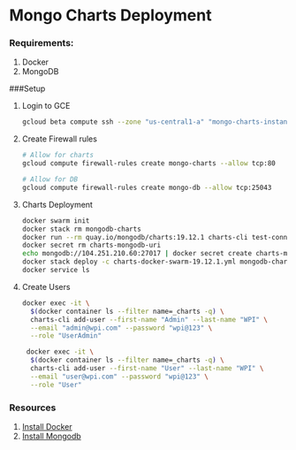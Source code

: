 # Mongo Charts Deployment

### Requirements:
1. Docker
2. MongoDB



###Setup

1. Login to GCE
    ```bash
    gcloud beta compute ssh --zone "us-central1-a" "mongo-charts-instance" --project "breakout-rl-255903"
    ```

2. Create Firewall rules
    ```bash
    # Allow for charts
    gcloud compute firewall-rules create mongo-charts --allow tcp:80
    
    # Allow for DB
    gcloud compute firewall-rules create mongo-db --allow tcp:25043
    ```

3. Charts Deployment
    ```bash
    docker swarm init
    docker stack rm mongodb-charts
    docker run --rm quay.io/mongodb/charts:19.12.1 charts-cli test-connection mongodb://104.251.210.60:27017
    docker secret rm charts-mongodb-uri
    echo mongodb://104.251.210.60:27017 | docker secret create charts-mongodb-uri -
    docker stack deploy -c charts-docker-swarm-19.12.1.yml mongodb-charts
    docker service ls
    ```
4. Create Users

    ```bash
    docker exec -it \
      $(docker container ls --filter name=_charts -q) \
      charts-cli add-user --first-name "Admin" --last-name "WPI" \
      --email "admin@wpi.com" --password "wpi@123" \
      --role "UserAdmin"
    
     docker exec -it \
      $(docker container ls --filter name=_charts -q) \
      charts-cli add-user --first-name "User" --last-name "WPI" \
      --email "user@wpi.com" --password "wpi@123" \
      --role "User"
    ```

### Resources
 
 1. [Install Docker](https://docs.docker.com/engine/install/ubuntu/)
 2. [Install Mongodb](https://docs.mongodb.com/manual/tutorial/install-mongodb-on-ubuntu/)
 
 